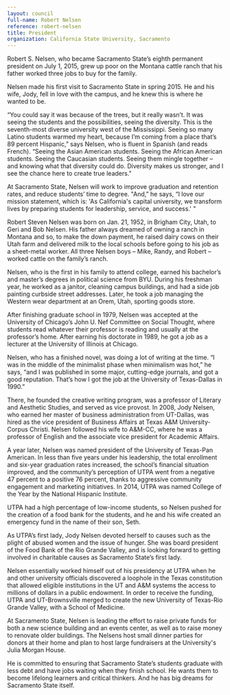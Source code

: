 ```yaml
---
layout: council
full-name: Robert Nelsen
reference: robert-nelsen
title: President
organization: California State University, Sacramento
---
```


<p>Robert S. Nelsen, who became Sacramento State’s eighth permanent president on July 1, 2015, grew up poor on the Montana cattle ranch that his father worked three jobs to buy for the family.</p>
<p>Nelsen made his first visit to Sacramento State in spring 2015. He and his wife, Jody, fell in love with the campus, and he knew this is where he wanted to be.</p>
<p>“You could say it was because of the trees, but it really wasn’t. It was seeing the students and the possibilities, seeing the diversity. This is the seventh-most diverse university west of the Mississippi. Seeing so many Latino students warmed my heart, because I’m coming from a place that’s 89 percent Hispanic,” says Nelsen, who is fluent in Spanish (and reads French). “Seeing the Asian American students. Seeing the African American students. Seeing the Caucasian students. Seeing them mingle together – and knowing what that diversity could do. Diversity makes us stronger, and I see the chance here to create true leaders."</p>
<p>At Sacramento State, Nelsen will work to improve graduation and retention rates, and reduce students’ time to degree. "And,” he says, “I love our mission statement, which is: 'As California's capital university, we transform lives by preparing students for leadership, service, and success.' "</p>
<p>Robert Steven Nelsen was born on Jan. 21, 1952, in Brigham City, Utah, to Geri and Bob Nelsen. His father always dreamed of owning a ranch in Montana and so, to make the down payment, he raised dairy cows on their Utah farm and delivered milk to the local schools before going to his job as a sheet-metal worker. All three Nelsen boys – Mike, Randy, and Robert – worked cattle on the family’s ranch.</p>
<p>Nelsen, who is the first in his family to attend college, earned his bachelor’s and master’s degrees in political science from BYU. During his freshman year, he worked as a janitor, cleaning campus buildings, and had a side job painting curbside street addresses. Later, he took a job managing the Western wear department at an Orem, Utah, sporting goods store.</p>
<p>After finishing graduate school in 1979, Nelsen was accepted at the University of Chicago’s John U. Nef Committee on Social Thought, where students read whatever their professor is reading and usually at the professor’s home. After earning his doctorate in 1989, he got a job as a lecturer at the University of Illinois at Chicago.</p>
<p>Nelsen, who has a finished novel, was doing a lot of writing at the time. “I was in the middle of the minimalist phase when minimalism was hot,” he says, “and I was published in some major, cutting-edge journals, and got a good reputation. That’s how I got the job at the University of Texas-Dallas in 1990.”</p>
<p>There, he founded the creative writing program, was a professor of Literary and Aesthetic Studies, and served as vice provost. In 2008, Jody Nelsen, who earned her master of business administration from UT-Dallas, was hired as the vice president of Business Affairs at Texas A&M University-Corpus Christi. Nelsen followed his wife to A&M-CC, where he was a professor of English and the associate vice president for Academic Affairs.</p>
<p>A year later, Nelsen was named president of the University of Texas-Pan American. In less than five years under his leadership, the total enrollment and six-year graduation rates increased, the school’s financial situation improved, and the community’s perception of UTPA went from a negative 47 percent to a positive 76 percent, thanks to aggressive community engagement and marketing initiatives. In 2014, UTPA was named College of the Year by the National Hispanic Institute.</p>
<p>UTPA had a high percentage of low-income students, so Nelsen pushed for the creation of a food bank for the students, and he and his wife created an emergency fund in the name of their son, Seth.</p>
<p>As UTPA’s first lady, Jody Nelsen devoted herself to causes such as the plight of abused women and the issue of hunger. She was board president of the Food Bank of the Rio Grande Valley, and is looking forward to getting involved in charitable causes as Sacramento State’s first lady.</p>
<p>Nelsen essentially worked himself out of his presidency at UTPA when he and other university officials discovered a loophole in the Texas constitution that allowed eligible institutions in the UT and A&M systems the access to millions of dollars in a public endowment. In order to receive the funding, UTPA and UT-Brownsville merged to create the new University of Texas-Rio Grande Valley, with a School of Medicine.</p>
<p>At Sacramento State, Nelsen is leading the effort to raise private funds for both a new science building and an events center, as well as to raise money to renovate older buildings. The Nelsens host small dinner parties for donors at their home and plan to host large fundraisers at the University's Julia Morgan House.</p>
<p>He is committed to ensuring that Sacramento State’s students graduate with less debt and have jobs waiting when they finish school. He wants them to become lifelong learners and critical thinkers. And he has big dreams for Sacramento State itself.</p>
